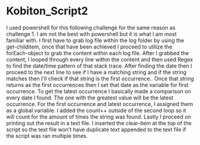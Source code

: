 # Kobiton_Script2

I used powershell for this following challenge for the same reason as challenge 1. I am not the best with powershell but it is what I am most familiar with. I first have to grab log file within the log folder by using the get-childitem, once that have been achieved I proceed to utilize the forEach-object to grab the content within each log file. After I grabbed the content, I looped through every line within the content and then used Regex to find the date/time pattern of that stack trace. After finding the date then I proceed to the next line to see if I have a matching string and if the string matches then I'll check if that string is the first occurrence.. Once that string returns as the first occurrences then I set that date as the variable for first occurrence.  To get the latest occurrence I basically made a comparison on every date I found. The one with the greatest value will be the latest occurrence.  For the first occurrence and latest occurrence, I assigned them as a global variable. I added the count++ outside of the second loop so it will count for the amount of times the string was found. Lastly I proceed on printing out the result in a text file. I inserted the clear-item at the top of the script so the text file won’t have duplicate text appended to the text file if the script was ran multiple times.
